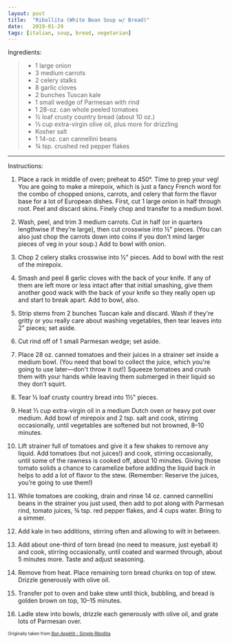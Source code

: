 ```yaml
---
layout: post
title:  "Ribollita (White Bean Soup w/ Bread)"
date:   2019-01-29
tags: [italian, soup, bread, vegetarian]
---
```


Ingredients:

> * 1 large onion
> * 3 medium carrots
> * 2 celery stalks
> * 8 garlic cloves
> * 2 bunches Tuscan kale
> * 1 small wedge of Parmesan with rind
> * 1 28-oz. can whole peeled tomatoes
> * ½ loaf crusty country bread (about 10 oz.)
> * ⅓ cup extra-virgin olive oil, plus more for drizzling
> * Kosher salt
> * 1 14-oz. can cannellini beans
> * ¾ tsp. crushed red pepper flakes

---

Instructions:

1. Place a rack in middle of oven; preheat to 450°. Time to prep your veg! You are going to make a mirepoix, which is just a fancy French word for the combo of chopped onions, carrots, and celery that form the flavor base for a lot of European dishes. First, cut 1 large onion in half through root. Peel and discard skins. Finely chop and transfer to a medium bowl.

1. Wash, peel, and trim 3 medium carrots. Cut in half (or in quarters lengthwise if they’re large), then cut crosswise into ½" pieces. (You can also just chop the carrots down into coins if you don't mind larger pieces of veg in your soup.) Add to bowl with onion.

1. Chop 2 celery stalks crosswise into ½" pieces. Add to bowl with the rest of the mirepoix.

1. Smash and peel 8 garlic cloves with the back of your knife. If any of them are left more or less intact after that initial smashing, give them another good wack with the back of your knife so they really open up and start to break apart. Add to bowl, also.

1. Strip stems from 2 bunches Tuscan kale and discard. Wash if they're gritty or you really care about washing vegetables, then tear leaves into 2" pieces; set aside.

1. Cut rind off of 1 small Parmesan wedge; set aside.

1. Place 28 oz. canned tomatoes and their juices in a strainer set inside a medium bowl. (You need that bowl to collect the juice, which you're going to use later—don't throw it out!) Squeeze tomatoes and crush them with your hands while leaving them submerged in their liquid so they don’t squirt.

1. Tear ½ loaf crusty country bread into 1½" pieces.

1. Heat ⅓ cup extra-virgin oil in a medium Dutch oven or heavy pot over medium. Add bowl of mirepoix and 2 tsp. salt and cook, stirring occasionally, until vegetables are softened but not browned, 8–10 minutes.

1. Lift strainer full of tomatoes and give it a few shakes to remove any liquid. Add tomatoes (but not juices!) and cook, stirring occasionally, until some of the rawness is cooked off, about 10 minutes. Giving those tomato solids a chance to caramelize before adding the liquid back in helps to add a lot of flavor to the stew. (Remember: Reserve the juices, you’re going to use them!)

1. While tomatoes are cooking, drain and rinse 14 oz. canned cannellini beans in the strainer you just used, then add to pot along with Parmesan rind, tomato juices, ¾ tsp. red pepper flakes, and 4 cups water. Bring to a simmer.

1. Add kale in two additions, stirring often and allowing to wilt in between.

1. Add about one-third of torn bread (no need to measure, just eyeball it) and cook, stirring occasionally, until coated and warmed through, about 5 minutes more. Taste and adjust seasoning.

1. Remove from heat. Place remaining torn bread chunks on top of stew. Drizzle generously with olive oil.

1. Transfer pot to oven and bake stew until thick, bubbling, and bread is golden brown on top, 10–15 minutes.

1. Ladle stew into bowls, drizzle each generously with olive oil, and grate lots of Parmesan over.

<font size=1>Originally taken from <a href="https://www.bonappetit.com/recipe/simple-ribollita">Bon Appétit - Simple Ribollita</a>
